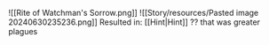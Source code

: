 ![[Rite of Watchman's Sorrow.png]]
![[Story/resources/Pasted image 20240630235236.png]]
Resulted in: [[Hint|Hint]] ?? that was greater plagues
